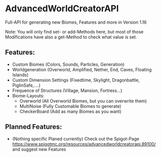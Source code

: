 # AdvancedWorldCreatorAPI
Full-API for generating new Biomes, Features and more in Version 1.16

Note: You will only find set- or add-Methods here, but most of those Modifications have also a get-Method to check what value is set.

## Features: 
  * Custom Biomes (Colors, Sounds, Particles, Generation)
  * Worldgeneration (Overworld, Amplified, Nether, End, Caves, Floating Islands)
  * Custom Dimension Settings (Fixedtime, Skylight, Dragonbattle, PiglinSafe,....)
  * Frequence of Structures (Village, Mansion, Fortress...)
  * Biome-Layouts:
      * Overworld (All Overworld Biomes, but you can overwrite them)
      * MultiNoise (Fully Customable Biomes to generate)
      * CheckerBoard (Add as many Biomes as you want)


## Planned Features:
  * (Nothing specific Planed currently)
Check out the Spigot-Page https://www.spigotmc.org/resources/advancedworldcreatorapi.89100/ and suggest new Features

